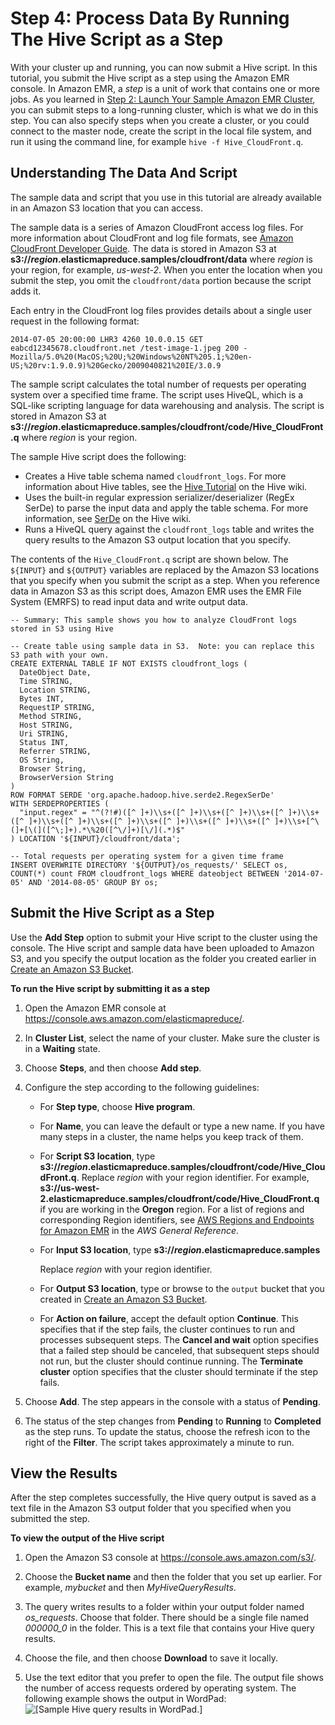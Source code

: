 # Step 4: Process Data By Running The Hive Script as a Step<a name="emr-gs-process-sample-data"></a>

With your cluster up and running, you can now submit a Hive script\. In this tutorial, you submit the Hive script as a step using the Amazon EMR console\. In Amazon EMR, a *step* is a unit of work that contains one or more jobs\. As you learned in [Step 2: Launch Your Sample Amazon EMR Cluster](emr-gs-launch-sample-cluster.md), you can submit steps to a long\-running cluster, which is what we do in this step\. You can also specify steps when you create a cluster, or you could connect to the master node, create the script in the local file system, and run it using the command line, for example `hive -f Hive_CloudFront.q`\.

## Understanding The Data And Script<a name="emr-gs-data-and-script"></a>

The sample data and script that you use in this tutorial are already available in an Amazon S3 location that you can access\.

The sample data is a series of Amazon CloudFront access log files\. For more information about CloudFront and log file formats, see [Amazon CloudFront Developer Guide](https://docs.aws.amazon.com/AmazonCloudFront/latest/DeveloperGuide/)\. The data is stored in Amazon S3 at **s3://*region*\.elasticmapreduce\.samples/cloudfront/data** where *region* is your region, for example, *us\-west\-2*\. When you enter the location when you submit the step, you omit the `cloudfront/data` portion because the script adds it\.

Each entry in the CloudFront log files provides details about a single user request in the following format:

```
2014-07-05 20:00:00 LHR3 4260 10.0.0.15 GET eabcd12345678.cloudfront.net /test-image-1.jpeg 200 - Mozilla/5.0%20(MacOS;%20U;%20Windows%20NT%205.1;%20en-US;%20rv:1.9.0.9)%20Gecko/2009040821%20IE/3.0.9
```

The sample script calculates the total number of requests per operating system over a specified time frame\. The script uses HiveQL, which is a SQL\-like scripting language for data warehousing and analysis\. The script is stored in Amazon S3 at **s3://*region*\.elasticmapreduce\.samples/cloudfront/code/Hive\_CloudFront\.q** where *region* is your region\. 

The sample Hive script does the following: 
+ Creates a Hive table schema named `cloudfront_logs`\. For more information about Hive tables, see the [Hive Tutorial](https://cwiki.apache.org/confluence/display/Hive/Tutorial) on the Hive wiki\.
+ Uses the built\-in regular expression serializer/deserializer \(RegEx SerDe\) to parse the input data and apply the table schema\. For more information, see [SerDe](https://cwiki.apache.org/confluence/display/Hive/SerDe) on the Hive wiki\.
+ Runs a HiveQL query against the `cloudfront_logs` table and writes the query results to the Amazon S3 output location that you specify\.

The contents of the `Hive_CloudFront.q` script are shown below\. The `${INPUT}` and `${OUTPUT}` variables are replaced by the Amazon S3 locations that you specify when you submit the script as a step\. When you reference data in Amazon S3 as this script does, Amazon EMR uses the EMR File System \(EMRFS\) to read input data and write output data\.

```
-- Summary: This sample shows you how to analyze CloudFront logs stored in S3 using Hive

-- Create table using sample data in S3.  Note: you can replace this S3 path with your own.
CREATE EXTERNAL TABLE IF NOT EXISTS cloudfront_logs (
  DateObject Date,
  Time STRING,
  Location STRING,
  Bytes INT,
  RequestIP STRING,
  Method STRING,
  Host STRING,
  Uri STRING,
  Status INT,
  Referrer STRING,
  OS String,
  Browser String, 
  BrowserVersion String
)
ROW FORMAT SERDE 'org.apache.hadoop.hive.serde2.RegexSerDe'
WITH SERDEPROPERTIES (
  "input.regex" = "^(?!#)([^ ]+)\\s+([^ ]+)\\s+([^ ]+)\\s+([^ ]+)\\s+([^ ]+)\\s+([^ ]+)\\s+([^ ]+)\\s+([^ ]+)\\s+([^ ]+)\\s+([^ ]+)\\s+[^\(]+[\(]([^\;]+).*\%20([^\/]+)[\/](.*)$"
) LOCATION '${INPUT}/cloudfront/data';

-- Total requests per operating system for a given time frame
INSERT OVERWRITE DIRECTORY '${OUTPUT}/os_requests/' SELECT os, COUNT(*) count FROM cloudfront_logs WHERE dateobject BETWEEN '2014-07-05' AND '2014-08-05' GROUP BY os;
```

## Submit the Hive Script as a Step<a name="emr-gs-add-step"></a>

Use the **Add Step** option to submit your Hive script to the cluster using the console\. The Hive script and sample data have been uploaded to Amazon S3, and you specify the output location as the folder you created earlier in [Create an Amazon S3 Bucket](emr-gs-prerequisites.md#emr-gs-create-bucket)\.

**To run the Hive script by submitting it as a step**

1. Open the Amazon EMR console at [https://console\.aws\.amazon\.com/elasticmapreduce/](https://console.aws.amazon.com/elasticmapreduce/)\.

1. In **Cluster List**, select the name of your cluster\. Make sure the cluster is in a **Waiting** state\.

1. Choose **Steps**, and then choose **Add step**\.

1. Configure the step according to the following guidelines:
   + For **Step type**, choose **Hive program**\.
   + For **Name**, you can leave the default or type a new name\. If you have many steps in a cluster, the name helps you keep track of them\.
   + For **Script S3 location**, type **s3://*region*\.elasticmapreduce\.samples/cloudfront/code/Hive\_CloudFront\.q**\. Replace *region* with your region identifier\. For example, **s3://us\-west\-2\.elasticmapreduce\.samples/cloudfront/code/Hive\_CloudFront\.q** if you are working in the **Oregon** region\. For a list of regions and corresponding Region identifiers, see [AWS Regions and Endpoints for Amazon EMR](https://docs.aws.amazon.com/general/latest/gr/rande.html#emr_region) in the *AWS General Reference*\.
   + For **Input S3 location**, type **s3://*region*\.elasticmapreduce\.samples** 

     Replace *region* with your region identifier\.
   + For **Output S3 location**, type or browse to the `output` bucket that you created in [Create an Amazon S3 Bucket](emr-gs-prerequisites.md#emr-gs-create-bucket)\.
   + For **Action on failure**, accept the default option **Continue**\. This specifies that if the step fails, the cluster continues to run and processes subsequent steps\. The **Cancel and wait** option specifies that a failed step should be canceled, that subsequent steps should not run, but the cluster should continue running\. The **Terminate cluster** option specifies that the cluster should terminate if the step fails\.

1. Choose **Add**\. The step appears in the console with a status of **Pending**\.

1. The status of the step changes from **Pending** to **Running** to **Completed** as the step runs\. To update the status, choose the refresh icon to the right of the **Filter**\. The script takes approximately a minute to run\.

## View the Results<a name="emr-gs-view-results"></a>

After the step completes successfully, the Hive query output is saved as a text file in the Amazon S3 output folder that you specified when you submitted the step\.

**To view the output of the Hive script**

1. Open the Amazon S3 console at [https://console\.aws\.amazon\.com/s3/](https://console.aws.amazon.com/s3/)\.

1. Choose the **Bucket name** and then the folder that you set up earlier\. For example, *mybucket* and then *MyHiveQueryResults*\.

1. The query writes results to a folder within your output folder named *os\_requests*\. Choose that folder\. There should be a single file named *000000\_0* in the folder\. This is a text file that contains your Hive query results\.

1. Choose the file, and then choose **Download** to save it locally\.

1. Use the text editor that you prefer to open the file\. The output file shows the number of access requests ordered by operating system\. The following example shows the output in WordPad:  
![\[Sample Hive query results in WordPad.\]](http://docs.aws.amazon.com/emr/latest/ManagementGuide/images/query-result-get-started.png)
